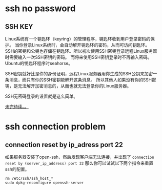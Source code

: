 # ssh no password
## SSH KEY
Linux系统有一个钥匙环（keyring）的管理程序，钥匙环收到用户登录密码的保护。
当你登录Linux系统时，会自动解开钥匙环的密码，从而可访问钥匙环。
SSH的密钥和公钥也存储在钥匙环。所以初次使用SSH密钥登录远程Linux服务器时需要输入一次SSH密钥的密码。
而将来使用SSH密钥登录时不再输入密码。
Ubuntu的钥匙环程序时seahorse。

SSH密钥就好比是你的身份证明，远程Linux服务器用你生成的SSH公钥来加密一条消息，而只有你的SSH密钥能解开这条消息。
所以其他人如果没有你的SSH密钥，是无法解开加密消息的，从而也就无法登录你的Linux服务器。

SSH无密码登录的设置就是这么简单。


[未完待续。。](https://blog.csdn.net/xsj_blog/article/details/79263305)


# ssh connection problem
## connection reset by ip_adress port 22
如果服务器安装了open-ssh，然后发现客户端无法连接，并出现了 `connection reset by (server_ip_address) port 22`
那么你可以试试以下两个指令来重置ssh的配置。
```
rm /etc/ssh/ssh_host_*
sudo dpkg-reconfigure openssh-server
  ```
